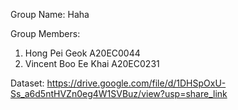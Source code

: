 Group Name: Haha

Group Members:
1. Hong Pei Geok A20EC0044
2. Vincent Boo Ee Khai A20EC0231

Dataset:
https://drive.google.com/file/d/1DHSpOxU-Ss_a6d5ntHVZn0eg4W1SVBuz/view?usp=share_link 
